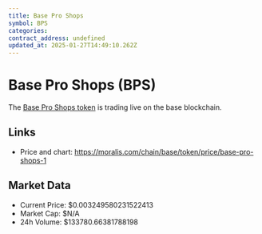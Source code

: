 ```yaml
---
title: Base Pro Shops
symbol: BPS
categories: 
contract_address: undefined
updated_at: 2025-01-27T14:49:10.262Z
---
```


# Base Pro Shops (BPS)
The [Base Pro Shops token](https://moralis.com/chain/base/token/price/base-pro-shops-1) is trading live on the base blockchain.

## Links
- Price and chart: https://moralis.com/chain/base/token/price/base-pro-shops-1

## Market Data
- Current Price: $0.003249580231522413
- Market Cap: $N/A
- 24h Volume: $133780.66381788198
